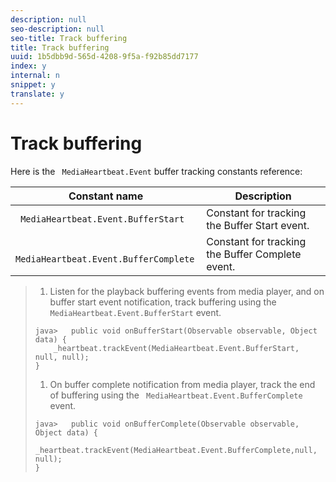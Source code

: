 ```yaml
---
description: null
seo-description: null
seo-title: Track buffering
title: Track buffering
uuid: 1b5dbb9d-565d-4208-9f5a-f92b85dd7177
index: y
internal: n
snippet: y
translate: y
---
```


# Track buffering

Here is the ` MediaHeartbeat.Event` buffer tracking constants reference: 


|  Constant name  | Description  |
|---|---|
|  ` MediaHeartbeat.Event.BufferStart`  | Constant for tracking the Buffer Start event.  |
|  ` MediaHeartbeat.Event.BufferComplete`  | Constant for tracking the Buffer Complete event.  |


>1. Listen for the playback buffering events from media player, and on buffer start event notification, track buffering using the ` MediaHeartbeat.Event.BufferStart` event.
>
>   ```
>   java>   public void onBufferStart(Observable observable, Object data) {  
>       _heartbeat.trackEvent(MediaHeartbeat.Event.BufferStart, null, null); 
>   }
>   ```
>
>1. On buffer complete notification from media player, track the end of buffering using the ` MediaHeartbeat.Event.BufferComplete` event.
>
>   ```
>   java>   public void onBufferComplete(Observable observable, Object data) {  
>       _heartbeat.trackEvent(MediaHeartbeat.Event.BufferComplete,null, null); 
>   }
>   ```
>

